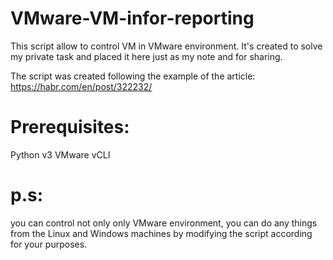 # VMware-VM-infor-reporting
This script allow to control VM in VMware environment. 
It's created to solve my private task and placed it here just as my note and for sharing.

The script was created following the example of the article:
https://habr.com/en/post/322232/

# Prerequisites:
Python v3
VMware vCLI

# p.s:
you can control not only only VMware environment, you can do any things from the Linux and Windows machines by modifying the script according for your purposes.
